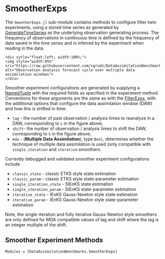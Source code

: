 # SmootherExps 

The `SmootherExps.jl` sub-module contains methods to configure filter twin experiments,
using a stored time series as generated by [GenerateTimeSeries](@ref) as the underlying
observation generating process.  The frequency of observations in continuous time is defined
by the frequency of data saved in the time series and is inferred by the experiment
when reading in the data.

```@raw html
<div sytle="float:left; width:100%;">
<img style="width:95%" src="https://raw.githubusercontent.com/cgrudz/DataAssimilationBenchmarks.jl/master/assets/cyclingSDA.png" alt="Observation analysis forecast cycle over multiple data assimilation windows">
</div>
```
Smoother experiment configurations are generated by supplying a 
[NamedTuple](https://docs.julialang.org/en/v1/base/base/#Core.NamedTuple)
with the required fields as specified in the experiment method.  Conventions for
these arguments are the same as with the [FilterExps](@ref), with the additional options
that configure  the data assimilation window (DAW) and how this is shifted in time:
  * `lag` - the number of past observation / analysis times to reanalyze in a DAW, corresponding to ``L`` in the figure above;
  * `shift`- the nunber of observation / analysis times to shift the DAW, corresponding to ``S`` in the figure above;
  * `mda` - (__Multiple Data Assimilation__), type `Bool`, determines whether the technique of multiple data assimilation is used (only compatible with `single_iteration` and `iterative` smoothers.

Currently debugged and validated smoother experiment configurations include
  * `classic_state` - classic ETKS style state estimation
  * `classic_param` - classic ETKS style state-parameter estimation
  * `single_iteration_state` - SIEnKS state estimation
  * `single_iteration_param` - SIEnKS state-parameter estimation
  * `iterative_state` - IEnKS Gauss-Newton style state estimation
  * `iterative_param` - IEnKS Gauss-Newton style state-parameter estimation

Note, the single-iteration and fully iterative Gauss-Newton style smoothers are only defined
for MDA compatible values of lag and shift where the lag is an integer multiple of the shift.

## Smoother Experiment Methods
```@autodocs
Modules = [DataAssimilationBenchmarks.SmootherExps]
```
